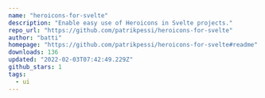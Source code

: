 ```yaml
---
name: "heroicons-for-svelte"
description: "Enable easy use of Heroicons in Svelte projects."
repo_url: "https://github.com/patrikpessi/heroicons-for-svelte"
author: "batti"
homepage: "https://github.com/patrikpessi/heroicons-for-svelte#readme"
downloads: 136
updated: "2022-02-03T07:42:49.229Z"
github_stars: 1
tags: 
  - ui
---
```

